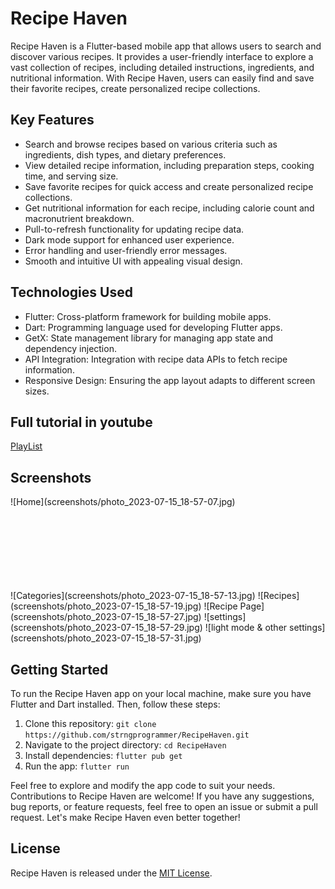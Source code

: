 # Recipe Haven

Recipe Haven is a Flutter-based mobile app that allows users to search and discover various recipes. It provides a user-friendly interface to explore a vast collection of recipes, including detailed instructions, ingredients, and nutritional information. With Recipe Haven, users can easily find and save their favorite recipes, create personalized recipe collections.

## Key Features

- Search and browse recipes based on various criteria such as ingredients, dish types, and dietary preferences.
- View detailed recipe information, including preparation steps, cooking time, and serving size.
- Save favorite recipes for quick access and create personalized recipe collections.
- Get nutritional information for each recipe, including calorie count and macronutrient breakdown.
- Pull-to-refresh functionality for updating recipe data.
- Dark mode support for enhanced user experience.
- Error handling and user-friendly error messages.
- Smooth and intuitive UI with appealing visual design.

## Technologies Used

- Flutter: Cross-platform framework for building mobile apps.
- Dart: Programming language used for developing Flutter apps.
- GetX: State management library for managing app state and dependency injection.
- API Integration: Integration with recipe data APIs to fetch recipe information.
- Responsive Design: Ensuring the app layout adapts to different screen sizes.

## Full tutorial in youtube
[PlayList](https://youtube.com/playlist?list=PLWp3_-ABH006Ny2WCEEaptMY62mc_h7F4)

## Screenshots
<div style="height: 150px;">
![Home](screenshots/photo_2023-07-15_18-57-07.jpg)
</div>
![Categories](screenshots/photo_2023-07-15_18-57-13.jpg)
![Recipes](screenshots/photo_2023-07-15_18-57-19.jpg)
![Recipe Page](screenshots/photo_2023-07-15_18-57-27.jpg)
![settings](screenshots/photo_2023-07-15_18-57-29.jpg)
![light mode & other settings](screenshots/photo_2023-07-15_18-57-31.jpg)

## Getting Started

To run the Recipe Haven app on your local machine, make sure you have Flutter and Dart installed. Then, follow these steps:

1. Clone this repository: `git clone https://github.com/strngprogrammer/RecipeHaven.git`
2. Navigate to the project directory: `cd RecipeHaven`
3. Install dependencies: `flutter pub get`
4. Run the app: `flutter run`

Feel free to explore and modify the app code to suit your needs. Contributions to Recipe Haven are welcome! If you have any suggestions, bug reports, or feature requests, feel free to open an issue or submit a pull request. Let's make Recipe Haven even better together!

## License

Recipe Haven is released under the [MIT License](LICENSE).
